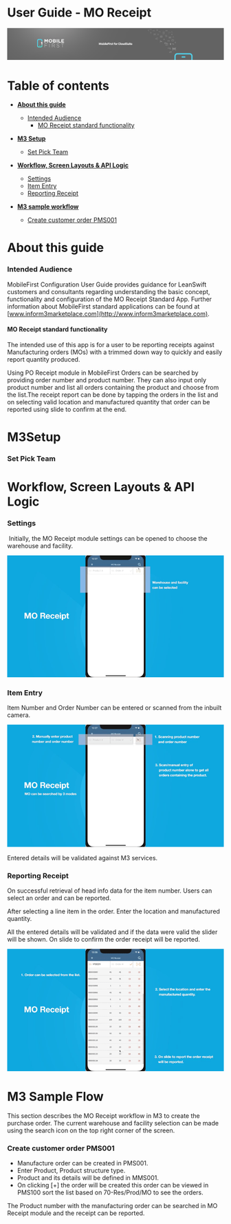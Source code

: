 # User Guide - MO Receipt

<img src="../../../images/banner-mobilefirst-cloudsuite.jpg" alt="banner" style="zoom:100%;" />



# Table of contents

- **[About this guide](#about-this-guide)**
  - [Intended Audience](#intended-audience)
    - [MO Receipt standard functionality](#std-func)
- **[M3 Setup](#m3-setup)**

  - [Set Pick Team](#set-pick-team)

- **[Workflow, Screen Layouts & API Logic](#wrk)**
  
  - [Settings](#settings)
  - [Item Entry](#itno)
  - [Reporting Receipt](#submit-scr)
  
- **[M3 sample workflow](#m3sample)**

  - [Create customer order PMS001](#crt-pms)

  

# <a name="about-this-guide"></a>About this guide

### <a name="intended-audience"></a>Intended Audience

MobileFirst Configuration User Guide provides guidance for LeanSwift customers and consultants regarding understanding the basic concept, functionality and configuration of the MO Receipt Standard App. Further information about MobileFirst standard applications can be found at [www.inform3marketplace.com](http://www.inform3marketplace.com).

#### **<a name="std-func"></a>MO Receipt standard functionality**

The intended use of this app is for a user to be reporting receipts against Manufacturing orders (MOs) with a trimmed down way to quickly and easily report quantity produced.

Using PO Receipt module in MobileFirst Orders can be searched by providing order number and product number. They can also input only product number and list all orders containing the product and choose from the list.The receipt report can be done by tapping the orders in the list and on selecting valid location and manufactured quantity that order can be reported using slide to confirm at the end.



# **<a name="wrk"></a>M3Setup**

### <a name="set-pick-team"></a>Set Pick Team

<!-- Setting up HPTEAM for the users -->



# **<a name="wrk"></a>Workflow, Screen Layouts & API Logic**

### <a name="settings"></a>Settings

​		Initially, the MO Receipt module settings can be opened to choose the warehouse and facility.

<img src="../images/MORE/1.gif" style="zoom:100%;" />



### <a name="itno"></a>Item Entry #

Item Number and Order Number can be entered or scanned from the inbuilt camera.

<img src="../images/MORE/2.gif" style="zoom:100%;" />

Entered details will be validated against M3 services.

### <a name="submit-scr"></a>Reporting Receipt

On successful retrieval of head info data for the item number. Users can select an order and can be reported.

After selecting a line item in the order. Enter the location and manufactured quantity.

All the entered details will be validated and if the data were valid the slider will be shown. On slide to confirm the order receipt will be reported.

<img src="../images/MORE/3.gif" style="zoom:100%;" />

# <a name="m3sample"></a>M3 Sample Flow

This section describes the MO Receipt workflow in M3 to create the purchase order. The current warehouse and facility selection can be made using the search icon on the top right corner of the screen.

### <a name="crt-pms"></a>Create customer order PMS001

- Manufacture order can be created in PMS001.
- Enter Product, Product structure type.
- Product and its details will be defined in MMS001.
- On clicking [+] the order will be created this order can be viewed in PMS100 sort the list based on 70-Res/Prod/MO to see the orders.

The Product number with the manufacturing order can be searched in MO Receipt module and the receipt can be reported.